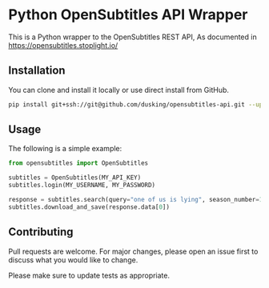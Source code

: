# Python OpenSubtitles API Wrapper

This is a Python wrapper to the OpenSubtitles REST API,
As documented in https://opensubtitles.stoplight.io/

## Installation

You can clone and install it locally or use direct install from GitHub.

```bash
pip install git+ssh://git@github.com/dusking/opensubtitles-api.git --upgrade
```

## Usage

The following is a simple example:

```python
from opensubtitles import OpenSubtitles

subtitles = OpenSubtitles(MY_API_KEY)
subtitles.login(MY_USERNAME, MY_PASSWORD)

response = subtitles.search(query="one of us is lying", season_number=1, episode_number=1, languages="en")
subtitles.download_and_save(response.data[0])
```

## Contributing
Pull requests are welcome. For major changes, please open an issue first to discuss what you would like to change.

Please make sure to update tests as appropriate.
